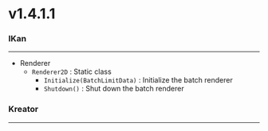 # v1.4.1.1

### IKan
----------------------------------------------------------------------------------------------------------------------
  - Renderer
    - `Renderer2D` : Static class
      - `Initialize(BatchLimitData)` : Initialize the batch renderer
      - `Shutdown()` : Shut down the batch renderer

### Kreator
----------------------------------------------------------------------------------------------------------------------
